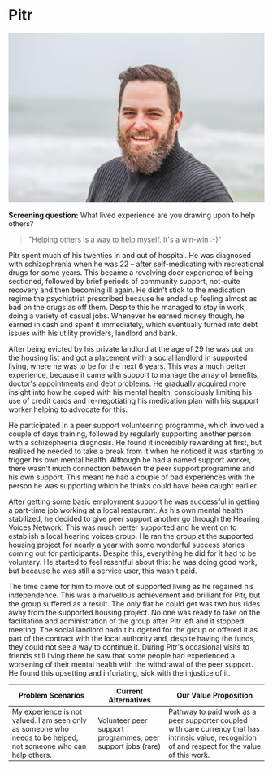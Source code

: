 # Pitr

![](<../../../.gitbook/assets/image (16).png>)

**Screening question:** What lived experience are you drawing upon to help others?

> "Helping others is a way to help myself. It's a win-win :-)"

Pitr spent much of his twenties in and out of hospital. He was diagnosed with schizophrenia when he was 22 – after self-medicating with recreational drugs for some years. This became a revolving door experience of being sectioned, followed by brief periods of community support, not-quite recovery and then becoming ill again. He didn't stick to the medication regime the psychiatrist prescribed because he ended up feeling almost as bad on the drugs as off them. Despite this he managed to stay in work, doing a variety of casual jobs. Whenever he earned money though, he earned in cash and spent it immediately, which eventually turned into debt issues with his utility providers, landlord and bank.&#x20;

After being evicted by his private landlord at the age of 29 he was put on the housing list and got a placement with a social landlord in supported living, where he was to be for the next 6 years. This was a much better experience, because it came with support to manage the array of benefits, doctor's appointments and debt problems. He gradually acquired more insight into how he coped with his mental health, consciously limiting his use of credit cards and re-negotiating his medication plan with his support worker helping to advocate for this.

He participated in a peer support volunteering programme, which involved a couple of days training, followed by regularly supporting another person with a schizophrenia diagnosis. He found it incredibly rewarding at first, but realised he needed to take a break from it when he noticed it was starting to trigger his own mental health. Although he had a named support worker, there wasn't much connection between the peer support programme and his own support. This meant he had a couple of bad experiences with the person he was supporting which he thinks could have been caught earlier.&#x20;

After getting some basic employment support he was successful in getting a part-time job working at a local restaurant. As his own mental health stabilized, he decided to give peer support another go through the Hearing Voices Network. This was much better supported and he went on to establish a local hearing voices group. He ran the group at the supported housing project for nearly a year with some wonderful success stories coming out for participants. Despite this, everything he did for it had to be voluntary. He started to feel resentful about this: he was doing good work, but because he was still a service user, this wasn't paid.&#x20;

The time came for him to move out of supported living as he regained his independence. This was a marvellous achievement and brilliant for Pitr, but the group suffered as a result. The only flat he could get was two bus rides away from the supported housing project. No one was ready to take on the facilitation and administration of the group after Pitr left and it stopped meeting. The social landlord hadn't budgeted for the group or offered it as part of the contract with the local authority and, despite having the funds, they could not see a way to continue it. During Pitr's occasional visits to friends still living there he saw that some people had experienced a worsening of their mental health with the withdrawal of the peer support. He found this upsetting and infuriating, sick with the injustice of it.



| **Problem Scenarios**                                                                                           | **Current Alternatives**                                    | **Our Value Proposition**                                                                                                                            |
| --------------------------------------------------------------------------------------------------------------- | ----------------------------------------------------------- | ---------------------------------------------------------------------------------------------------------------------------------------------------- |
| My experience is not valued. I am seen only as someone who needs to be helped, not someone who can help others. | Volunteer peer support programmes, peer support jobs (rare) | Pathway to paid work as a peer supporter coupled with care currency that has intrinsic value, recognition of and respect for the value of this work. |
